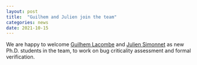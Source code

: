 ```yaml
---
layout: post
title:  "Guilhem and Julien join the team"
categories: news
date: 2021-10-15
---
```

We are happy to welcome [Guilhem Lacombe][guilhem] and [Julien Simonnet][julien] as new Ph.D. students in the team, to work on bug criticality assessment and formal verification. 

[guilhem]: https://binsec.github.io/people/1970/01/01/lacombe.html 
[julien]: https://binsec.github.io/people/1970/01/01/simmonet.html